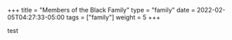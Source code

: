 +++
title = "Members of the Black Family"
type = "family"
date = 2022-02-05T04:27:33-05:00
tags = ["family"]
weight = 5
+++

test
